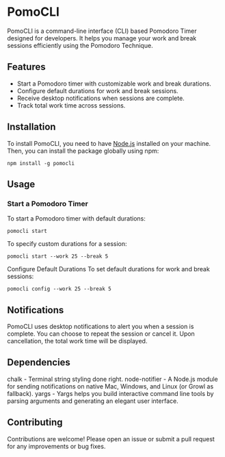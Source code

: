 # PomoCLI

PomoCLI is a command-line interface (CLI) based Pomodoro Timer designed for developers. It helps you manage your work and break sessions efficiently using the Pomodoro Technique.

## Features

- Start a Pomodoro timer with customizable work and break durations.
- Configure default durations for work and break sessions.
- Receive desktop notifications when sessions are complete.
- Track total work time across sessions.

## Installation

To install PomoCLI, you need to have [Node.js](https://nodejs.org/) installed on your machine. Then, you can install the package globally using npm:
```
npm install -g pomocli
```

## Usage
### Start a Pomodoro Timer
To start a Pomodoro timer with default durations:
```
pomocli start
```

To specify custom durations for a session:
```
pomocli start --work 25 --break 5
```

Configure Default Durations
To set default durations for work and break sessions:

```
pomocli config --work 25 --break 5
```

## Notifications
PomoCLI uses desktop notifications to alert you when a session is complete. You can choose to repeat the session or cancel it. Upon cancellation, the total work time will be displayed.

## Dependencies
chalk - Terminal string styling done right.
node-notifier - A Node.js module for sending notifications on native Mac, Windows, and Linux (or Growl as fallback).
yargs - Yargs helps you build interactive command line tools by parsing arguments and generating an elegant user interface.

## Contributing
Contributions are welcome! Please open an issue or submit a pull request for any improvements or bug fixes.
